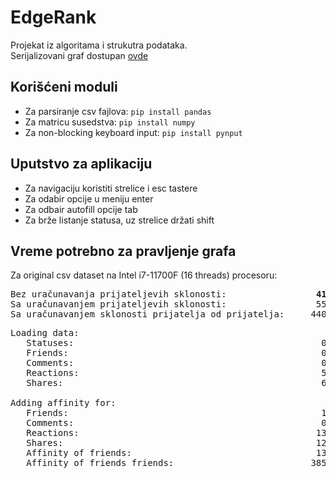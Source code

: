 # EdgeRank

Projekat iz algoritama i strukutra podataka.  
Serijalizovani graf dostupan [ovde](https://edgelord.moma.rs/)


## Korišćeni moduli
- Za parsiranje csv fajlova: `pip install pandas`  
- Za matricu susedstva: `pip install numpy`  
- Za non-blocking keyboard input: `pip install pynput`  


## Uputstvo za aplikaciju

- Za navigaciju koristiti strelice i esc tastere
- Za odabir opcije u meniju enter
- Za odbair autofill opcije tab
- Za brže listanje statusa, uz strelice držati shift


## Vreme potrebno za pravljenje grafa

Za original csv dataset na Intel i7-11700F (16 threads) procesoru:

<pre>
Bez uračunavanja prijateljevih sklonosti:                 <b>41.5433s</b>
Sa uračunavanjem prijateljevih sklonosti:                 55.1114s
Sa uračunavanjem sklonosti prijatelja od prijatelja:     440.3233s
</pre>

<pre>
Loading data:
   Statuses:                                               0.0465s
   Friends:                                                0.2351s
   Comments:                                               0.1054s
   Reactions:                                              5.9660s
   Shares:                                                 6.6298s

Adding affinity for:
   Friends:                                                1.5490s
   Comments:                                               0.8740s
   Reactions:                                             13.4176s
   Shares:                                                12.7199s
   Affinity of friends:                                   13.5681s
   Affinity of friends friends:                          385.2119s
</pre>
